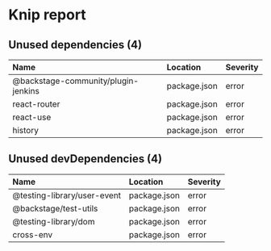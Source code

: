 # Knip report

## Unused dependencies (4)

| Name                                | Location     | Severity |
| :---------------------------------- | :----------- | :------- |
| @backstage-community/plugin-jenkins | package.json | error    |
| react-router                        | package.json | error    |
| react-use                           | package.json | error    |
| history                             | package.json | error    |

## Unused devDependencies (4)

| Name                        | Location     | Severity |
| :-------------------------- | :----------- | :------- |
| @testing-library/user-event | package.json | error    |
| @backstage/test-utils       | package.json | error    |
| @testing-library/dom        | package.json | error    |
| cross-env                   | package.json | error    |


